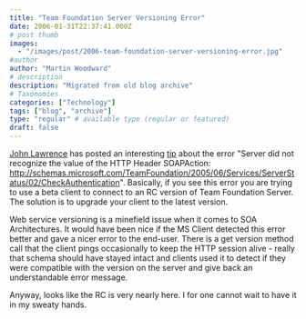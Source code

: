 ```yaml
---
title: "Team Foundation Server Versioning Error"
date: 2006-01-31T22:37:41.000Z
# post thumb
images:
  - "/images/post/2006-team-foundation-server-versioning-error.jpg"
#author
author: "Martin Woodward"
# description
description: "Migrated from old blog archive"
# Taxonomies
categories: ["Technology"]
tags: ["blog", "archive"]
type: "regular" # available type (regular or featured)
draft: false
---
```


[John Lawrence](http://blogs.msdn.com/johnlawr/default.aspx) has posted an interesting [tip](http://blogs.msdn.com/johnlawr/archive/2006/01/31/520872.aspx) about the error "Server did not recognize the value of the HTTP Header SOAPAction: http://schemas.microsoft.com/TeamFoundation/2005/06/Services/ServerStatus/02/CheckAuthentication".  Basically, if you see this error you are trying to use a beta client to connect to an RC version of Team Foundation Server.  The solution is to upgrade your client to the latest version.

Web service versioning is a minefield issue when it comes to SOA Architectures.  It would have been nice if the MS Client detected this error better and gave a nicer error to the end-user.  There is a get version method call that the client pings occasionally to keep the HTTP session alive - really that schema should have stayed intact and clients used it to detect if they were compatible with the version on the server and give back an understandable error message.

Anyway, looks like the RC is very nearly here.  I for one cannot wait to have it in my sweaty hands.
